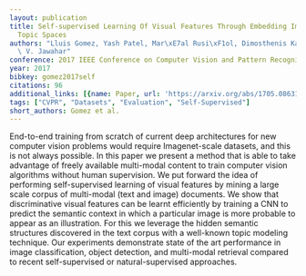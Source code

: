 ```yaml
---
layout: publication
title: Self-supervised Learning Of Visual Features Through Embedding Images Into Text
  Topic Spaces
authors: "Lluis Gomez, Yash Patel, Mar\xE7al Rusi\xF1ol, Dimosthenis Karatzas, C.\
  \ V. Jawahar"
conference: 2017 IEEE Conference on Computer Vision and Pattern Recognition (CVPR)
year: 2017
bibkey: gomez2017self
citations: 96
additional_links: [{name: Paper, url: 'https://arxiv.org/abs/1705.08631'}]
tags: ["CVPR", "Datasets", "Evaluation", "Self-Supervised"]
short_authors: Gomez et al.
---
```

End-to-end training from scratch of current deep architectures for new
computer vision problems would require Imagenet-scale datasets, and this is not
always possible. In this paper we present a method that is able to take
advantage of freely available multi-modal content to train computer vision
algorithms without human supervision. We put forward the idea of performing
self-supervised learning of visual features by mining a large scale corpus of
multi-modal (text and image) documents. We show that discriminative visual
features can be learnt efficiently by training a CNN to predict the semantic
context in which a particular image is more probable to appear as an
illustration. For this we leverage the hidden semantic structures discovered in
the text corpus with a well-known topic modeling technique. Our experiments
demonstrate state of the art performance in image classification, object
detection, and multi-modal retrieval compared to recent self-supervised or
natural-supervised approaches.